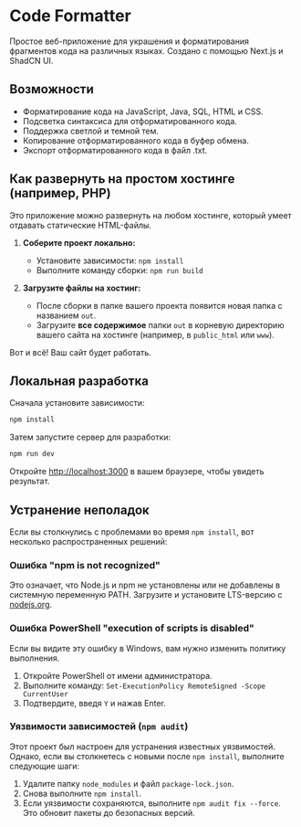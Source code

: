 # Code Formatter

Простое веб-приложение для украшения и форматирования фрагментов кода на различных языках. Создано с помощью Next.js и ShadCN UI.

## Возможности

- Форматирование кода на JavaScript, Java, SQL, HTML и CSS.
- Подсветка синтаксиса для отформатированного кода.
- Поддержка светлой и темной тем.
- Копирование отформатированного кода в буфер обмена.
- Экспорт отформатированного кода в файл .txt.

## Как развернуть на простом хостинге (например, PHP)

Это приложение можно развернуть на любом хостинге, который умеет отдавать статические HTML-файлы.

1.  **Соберите проект локально:**
    - Установите зависимости: `npm install`
    - Выполните команду сборки: `npm run build`

2.  **Загрузите файлы на хостинг:**
    - После сборки в папке вашего проекта появится новая папка с названием `out`.
    - Загрузите **все содержимое** папки `out` в корневую директорию вашего сайта на хостинге (например, в `public_html` или `www`).

Вот и всё! Ваш сайт будет работать.

## Локальная разработка

Сначала установите зависимости:

```bash
npm install
```

Затем запустите сервер для разработки:

```bash
npm run dev
```

Откройте [http://localhost:3000](http://localhost:3000) в вашем браузере, чтобы увидеть результат.

## Устранение неполадок

Если вы столкнулись с проблемами во время `npm install`, вот несколько распространенных решений:

### Ошибка "npm is not recognized"
Это означает, что Node.js и npm не установлены или не добавлены в системную переменную PATH. Загрузите и установите LTS-версию с [nodejs.org](https://nodejs.org/).

### Ошибка PowerShell "execution of scripts is disabled"
Если вы видите эту ошибку в Windows, вам нужно изменить политику выполнения.
1. Откройте PowerShell от имени администратора.
2. Выполните команду: `Set-ExecutionPolicy RemoteSigned -Scope CurrentUser`
3. Подтвердите, введя `Y` и нажав Enter.

### Уязвимости зависимостей (`npm audit`)
Этот проект был настроен для устранения известных уязвимостей. Однако, если вы столкнетесь с новыми после `npm install`, выполните следующие шаги:
1. Удалите папку `node_modules` и файл `package-lock.json`.
2. Снова выполните `npm install`.
3. Если уязвимости сохраняются, выполните `npm audit fix --force`. Это обновит пакеты до безопасных версий.

